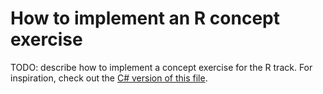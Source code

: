# How to implement an R concept exercise

TODO: describe how to implement a concept exercise for the R track. For inspiration, check out the [C# version of this file][csharp-implementing].

[csharp-implementing]: https://github.com/exercism/v3/blob/main/csharp/reference/implementing-a-concept-exercise.md
